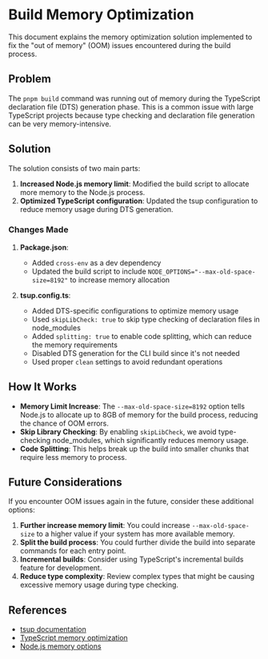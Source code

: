 # Build Memory Optimization

This document explains the memory optimization solution implemented to fix the "out of memory" (OOM) issues encountered during the build process.

## Problem

The `pnpm build` command was running out of memory during the TypeScript declaration file (DTS) generation phase. This is a common issue with large TypeScript projects because type checking and declaration file generation can be very memory-intensive.

## Solution

The solution consists of two main parts:

1. **Increased Node.js memory limit**: Modified the build script to allocate more memory to the Node.js process.
2. **Optimized TypeScript configuration**: Updated the tsup configuration to reduce memory usage during DTS generation.

### Changes Made

1. **Package.json**:

   - Added `cross-env` as a dev dependency
   - Updated the build script to include `NODE_OPTIONS="--max-old-space-size=8192"` to increase memory allocation

2. **tsup.config.ts**:
   - Added DTS-specific configurations to optimize memory usage
   - Used `skipLibCheck: true` to skip type checking of declaration files in node_modules
   - Added `splitting: true` to enable code splitting, which can reduce the memory requirements
   - Disabled DTS generation for the CLI build since it's not needed
   - Used proper `clean` settings to avoid redundant operations

## How It Works

- **Memory Limit Increase**: The `--max-old-space-size=8192` option tells Node.js to allocate up to 8GB of memory for the build process, reducing the chance of OOM errors.
- **Skip Library Checking**: By enabling `skipLibCheck`, we avoid type-checking node_modules, which significantly reduces memory usage.
- **Code Splitting**: This helps break up the build into smaller chunks that require less memory to process.

## Future Considerations

If you encounter OOM issues again in the future, consider these additional options:

1. **Further increase memory limit**: You could increase `--max-old-space-size` to a higher value if your system has more available memory.
2. **Split the build process**: You could further divide the build into separate commands for each entry point.
3. **Incremental builds**: Consider using TypeScript's incremental builds feature for development.
4. **Reduce type complexity**: Review complex types that might be causing excessive memory usage during type checking.

## References

- [tsup documentation](https://tsup.egoist.dev/)
- [TypeScript memory optimization](https://github.com/microsoft/TypeScript/wiki/Performance)
- [Node.js memory options](https://nodejs.org/api/cli.html#--max-old-space-sizesize-in-megabytes)
